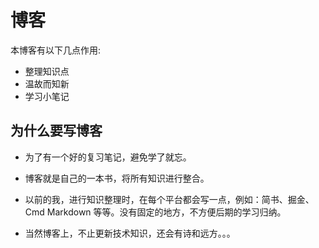 # 博客

本博客有以下几点作用:

* 整理知识点
* 温故而知新
* 学习小笔记

## 为什么要写博客

* 为了有一个好的复习笔记，避免学了就忘。

* 博客就是自己的一本书，将所有知识进行整合。

* 以前的我，进行知识整理时，在每个平台都会写一点，例如：简书、掘金、Cmd Markdown 等等。没有固定的地方，不方便后期的学习归纳。

* 当然博客上，不止更新技术知识，还会有诗和远方。。。

